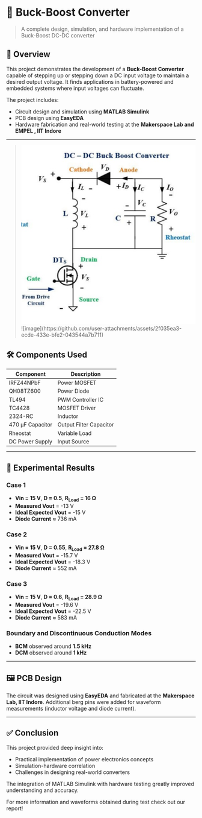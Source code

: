 # 🔋 Buck-Boost Converter

> A complete design, simulation, and hardware implementation of a Buck-Boost DC-DC converter

## 📘 Overview

This project demonstrates the development of a **Buck-Boost Converter** capable of stepping up or stepping down a DC input voltage to maintain a desired output voltage. It finds applications in battery-powered and embedded systems where input voltages can fluctuate.

The project includes:
- Circuit design and simulation using **MATLAB Simulink**
- PCB design using **EasyEDA**
- Hardware fabrication and real-world testing at the **Makerspace Lab and EMPEL , IIT Indore**

---
> <img src="SCHEMATIC.jpg" alt="Schematic" width="500"/>
> ![image](https://github.com/user-attachments/assets/2f035ea3-ecde-433e-bfe2-043544a7b711)

## 🛠️ Components Used

| Component            | Description                     |
|----------------------|---------------------------------|
| IRFZ44NPbF           | Power MOSFET                    |
| QH08TZ600            | Power Diode                     |
| TL494                | PWM Controller IC               |
| TC4428               | MOSFET Driver                   |
| 2324-RC              | Inductor                        |
| 470 µF Capacitor     | Output Filter Capacitor         |
| Rheostat             | Variable Load                   |
| DC Power Supply      | Input Source                    |

---


## 🧪 Experimental Results

### Case 1
- **Vin = 15 V**, **D = 0.5**, **R<sub>Load</sub> = 16 Ω**
- **Measured Vout** = -13 V
- **Ideal Expected Vout** = -15 V
- **Diode Current** ≈ 736 mA  

### Case 2
- **Vin = 15 V**, **D = 0.55**, **R<sub>Load</sub> = 27.8 Ω**
- **Measured Vout** = -15.7 V
- **Ideal Expected Vout** = -18.3 V 
- **Diode Current** ≈ 552 mA  

### Case 3
- **Vin = 15 V**, **D = 0.6**, **R<sub>Load</sub> = 28.9 Ω**
- **Measured Vout** = -19.6 V
- **Ideal Expected Vout** = -22.5 V  
- **Diode Current** ≈ 583 mA  

### Boundary and Discontinuous Conduction Modes
- **BCM** observed around **1.5 kHz**
- **DCM** observed around **1 kHz**

---

## 🖼️ PCB Design

The circuit was designed using **EasyEDA** and fabricated at the **Makerspace Lab, IIT Indore**. Additional berg pins were added for waveform measurements (inductor voltage and diode current).

---

## ✅ Conclusion

This project provided deep insight into:
- Practical implementation of power electronics concepts
- Simulation-hardware correlation
- Challenges in designing real-world converters

The integration of MATLAB Simulink with hardware testing greatly improved understanding and accuracy.

For more information and waveforms obtained during test check out our report!



